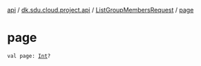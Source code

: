 [api](../../index.md) / [dk.sdu.cloud.project.api](../index.md) / [ListGroupMembersRequest](index.md) / [page](./page.md)

# page

`val page: `[`Int`](https://kotlinlang.org/api/latest/jvm/stdlib/kotlin/-int/index.html)`?`